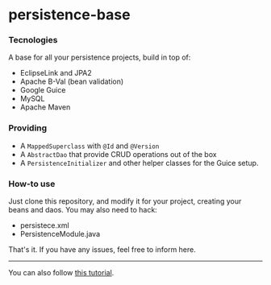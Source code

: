 persistence-base
================

### Tecnologies

A base for all your persistence projects, build in top of:

* EclipseLink and JPA2
* Apache B-Val (bean validation)
* Google Guice
* MySQL
* Apache Maven

### Providing

* A `MappedSuperclass` with `@Id` and `@Version`
* A `AbstractDao` that provide CRUD operations out of the box
* A `PersistenceInitializer` and other helper classes for the Guice setup.

### How-to use

Just clone this repository, and modify it for your project, creating your beans and daos.
You may also need to hack:

* persistece.xml
* PersistenceModule.java

That's it. If you have any issues, feel free to inform here.

-------------

You can also follow [this tutorial](http://caarlos0.github.com/code/2012/06/25/modular-persistence).

